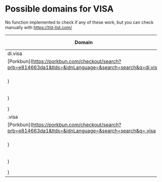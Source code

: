 # Possible domains for VISA

No function implemented to check if any of these work, but you can check manually with https://tld-list.com/

| Domain | Porkbun | NameCheap | Google Domains |
|---|---|---|---|
| di.visa | [Porkbun](https://porkbun.com/checkout/search?prb=e814663da1&tlds=&idnLanguage=&search=search&q=di.visa) | [Namecheap](https://www.namecheap.com/domains/registration/results/?domain=di.visa) | [Google](https://domains.google.com/registrar/search?searchTerm=di.visa) |
| .visa | [Porkbun](https://porkbun.com/checkout/search?prb=e814663da1&tlds=&idnLanguage=&search=search&q=.visa) | [Namecheap](https://www.namecheap.com/domains/registration/results/?domain=.visa) | [Google](https://domains.google.com/registrar/search?searchTerm=.visa) |

